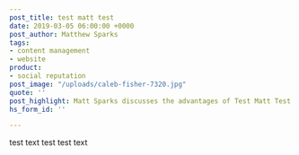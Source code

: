 ```yaml
---
post_title: test matt test
date: 2019-03-05 06:00:00 +0000
post_author: Matthew Sparks
tags:
- content management
- website
product:
- social reputation
post_image: "/uploads/caleb-fisher-7320.jpg"
quote: ''
post_highlight: Matt Sparks discusses the advantages of Test Matt Test.
hs_form_id: ''

---
```

test text test test text